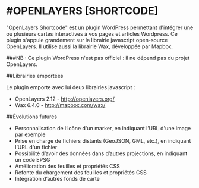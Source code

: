 #OPENLAYERS [SHORTCODE]
======================

"OpenLayers Shortcode" est un plugin WordPress permettant d'intégrer une ou plusieurs cartes interactives à vos pages et articles Wordpress. Ce plugin s'appuie grandement sur la librairie javascript open-source OpenLayers. Il utilise aussi la librairie Wax, développée par Mapbox.

###NB : Ce plugin WordPress n'est pas officiel : il ne dépend pas du projet OpenLayers.

##Librairies emportées

Le plugin emporte avec lui deux librairies javascript :

- OpenLayers 2.12 - http://openlayers.org/
- Wax 6.4.0 - http://mapbox.com/wax/

##Évolutions futures

- Personnalisation de l’icône d'un marker, en indiquant l’URL d'une image par exemple
- Prise en charge de fichiers distants (GeoJSON, GML, etc.), en indiquant l’URL d'un fichier
- Possibilité d’avoir des données dans d’autres projections, en indiquant un code EPSG
- Amélioration des feuilles et propriétés CSS
- Refonte du chargement des feuilles et propriétés CSS
- Intégration d’autres fonds de carte